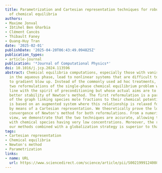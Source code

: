 ```yaml
---
title: Parametrization and Cartesian representation techniques for robust resolution
  of chemical equilibria
authors:
- Maxime Jonval
- Ibtihel Ben Gharbia
- Clément Cancès
- Thibault Faney
- Quang-Huy Tran
date: '2025-02-01'
publishDate: '2025-04-20T06:43:49.094825Z'
publication_types:
- article-journal
publication: '*Journal of Computational Physics*'
doi: 10.1016/j.jcp.2024.113596
abstract: Chemical equilibria computations, especially those with vanishing species
  in the aqueous phase, lead to nonlinear systems that are difficult to solve due
  to gradient blow up. Instead of the commonly used ad hoc treatments, we propose
  two reformulations of the single-phase chemical equilibrium problem which are in
  line with the spirit of preconditioning but whose actual aims are to guarantee a
  better stability of Newton's method. The first reformulation is a parametrization
  of the graph linking species mole fractions to their chemical potentials. The second
  is based on an augmented system where this relationship is relaxed for the iterates
  by means of a Cartesian representation. We theoretically prove the local quadratic
  convergence of Newton's method for both reformulations. From a numerical point of
  view, we demonstrate that the two techniques are accurate, allowing to compute equilibria
  with chemical species having very low concentrations. Moreover, the robustness of
  our methods combined with a globalization strategy is superior to that of the literature.
tags:
- Cartesian representation
- Chemical equilibria
- Newton's method
- Parametrization
links:
- name: URL
  url: https://www.sciencedirect.com/science/article/pii/S0021999124008441
---
```

